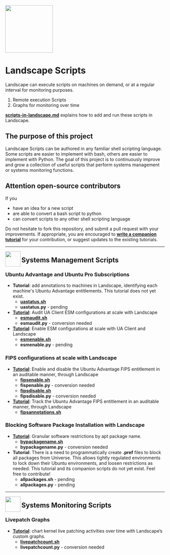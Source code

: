 <img src="https://assets.ubuntu.com/v1/bc04c279-landscape-title-logo-white.svg" height="150">

# Landscape Scripts

Landscape can execute scripts on machines on demand, or at a regular interval for monitoring purposes.

1. Remote execution Scripts
2. Graphs for monitoring over time

[**scripts-in-landscape.md**](./scripts-in-landscape.md) explains how to add and run these scripts in Landscape.

## The purpose of this project

Landscape Scripts can be authored in any familiar shell scripting language. Some scripts are easier to implement with bash, others are easier to implement with Python. The goal of this project is to continuously improve and grow a collection of useful scripts that perform systems management or systems monitoring functions.

## Attention open-source contributors

If you
- have an idea for a new script
- are able to convert a bash script to python
- can convert scripts to any other shell scripting language

Do not hesitate to fork this repository, and submit a pull request with your improvements. If appropriate, you are encouraged to [**write a companion tutorial**](https://ubuntu.com/tutorials/tutorial-guidelines) for your contribution, or suggest updates to the existing tutorials.

---

<img src="https://assets.ubuntu.com/v1/c9dc2869-Use-snap-commands.svg" height="48" align="left">

## Systems Management Scripts

### Ubuntu Advantage and Ubuntu Pro Subscriptions
- **Tutorial**: add annotations to machines in Landscape, identifying each machine's Ubuntu Advantage entitlements. This tutorial does not yet exist.
    - [**uastatus.sh**](./management/Pro/uastatus.sh)
    - **uastatus.py** - pending
- [**Tutorial**](https://ubuntu.com/tutorials/audit-ua-client-esm-configurations-at-scale-with-landscape): Audit UA Client ESM configurations at scale with Landscape
    - [**esmaudit.sh**](./management/Pro/esmaudit.sh)
    - **esmaudit.py** - conversion needed
- [**Tutorial**](): Enable ESM configurations at scale with UA Client and Landscape
    - [**esmenable.sh**](./management/Pro/esmenable.sh)
    - **esmenable.py** - pending

### FIPS configurations at scale with Landscape

- [**Tutorial**](https://ubuntu.com/tutorials/manage-ua-client-fips-configurations-at-scale-with-landscape): Enable and disable the Ubuntu Advantage FIPS entitlement in an auditable manner, through Landscape
    - [**fipsenable.sh**](./management/FIPS/fipsenable.sh)
    - **fispenable.py** - conversion needed
    - [**fipsdisable.sh**](./management/FIPS/fipsdisable.sh)
    - **fipsdisable.py** - conversion needed
- [**Tutorial**](https://ubuntu.com/tutorials/audit-ua-client-fips-configurations-at-scale-with-landscape): Track the Ubuntu Advantage FIPS entitlement in an auditable manner, through Landscape
    - [**fipsannotations.sh**](./management/FIPS/fipsannotations.sh)

### Blocking Software Package Installation with Landscape

- [**Tutorial**](https://ubuntu.com/tutorials/blocking-software-package-installation-with-landscape): Granular software restrictions by apt package name.
    - [**bypackagename.sh**](./management/Block%20Installation%20with%20Apt/bypackagename.sh)
    - **bypackagename.py** - conversion needed
- **Tutorial**: There is a need to programmatically create **.pref** files to block all packages from Universe. This allows tightly regulated environments to lock down their Ubuntu environments, and loosen restrictions as needed. This tutorial and its companion scripts do not yet exist. Feel free to contribute!
    - **allpackages.sh** - pending
    - **allpackages.py** - pending

---

<img src="https://assets.ubuntu.com/v1/d3aa493c-Build-your-first-snap.svg" height="48" align="left">

## Systems Monitoring Scripts

### Livepatch Graphs

- [**Tutorial**](https://ubuntu.com/tutorials/add-livepatch-graphs-in-landscape): chart kernel live patching activities over time with Landscape’s custom graphs.
    - [**livepatchcount.sh**](./monitoring/Livepatch/livepatchcount.sh)
    - **livepatchcount.py** - conversion needed